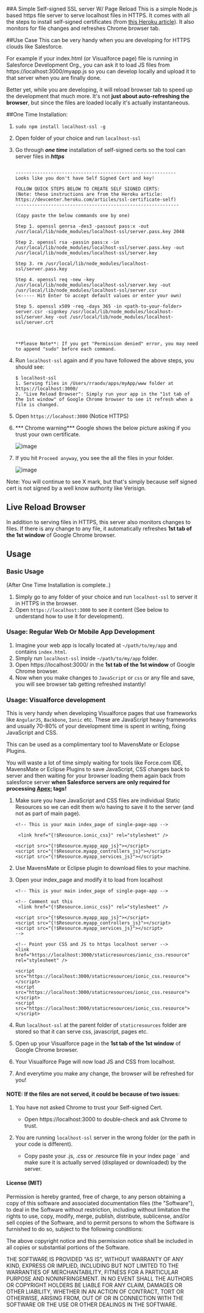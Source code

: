 ##A Simple Self-signed SSL server W/ Page Reload
This is a simple Node.js based https file server to serve localhost files in HTTPS. It comes with all the steps to install self-signed certificates (from [this Heroku article](https://devcenter.heroku.com/articles/ssl-certificate-self)). It also monitors for file changes and refreshes Chrome browser tab.

##Use Case
This can be very handy when you are developing for HTTPS clouds like Salesforce. 

For example if your index.html (or Visualforce page) file is running in Salesforce Development Org., you can ask it to load JS files from https://localhost:3000/myapp.js so you can develop locally and upload it to that server when you are finally done. 

Better yet, while you are developing, it will reload browser tab to speed up the development that much more. It's not **just about auto-refreshing the browser**, but since the files are loaded locally it's actually instantaneous. 

##One Time Installation: 

1. `sudo npm install localhost-ssl -g`
2. Open folder of your choice and run `localhost-ssl` 
3. Go through ***one time*** installation of self-signed certs so the tool can server files in ***https***


	```
		
	-----------------------------------------------------------
	Looks like you don't have Self Signed Cert and key!
	
	FOLLOW QUICK STEPS BELOW TO CREATE SELF SIGNED CERTS:
	(Note: these instructions are from the Heroku article: https://devcenter.heroku.com/articles/ssl-certificate-self)
	------------------------------------------------------------
	
	(Copy paste the below commands one by one)
	
	Step 1. openssl genrsa -des3 -passout pass:x -out /usr/local/lib/node_modules/localhost-ssl/server.pass.key 2048 
	
	Step 2. openssl rsa -passin pass:x -in /usr/local/lib/node_modules/localhost-ssl/server.pass.key -out /usr/local/lib/node_modules/localhost-ssl/server.key 
	
	Step 3. rm /usr/local/lib/node_modules/localhost-ssl/server.pass.key 
	
	Step 4. openssl req -new -key /usr/local/lib/node_modules/localhost-ssl/server.key -out /usr/local/lib/node_modules/localhost-ssl/server.csr                  (<----- Hit Enter to accept default values or enter your own) 
	
	Step 5. openssl x509 -req -days 365 -in <path-to-your-folder> server.csr -signkey /usr/local/lib/node_modules/localhost-ssl/server.key -out /usr/local/lib/node_modules/localhost-ssl/server.crt
	
	
	
	**Please Note**: If you get "Permission denied" error, you may need to append "sudo" before each command.

	```
	
4. Run `localhost-ssl` again and if you have followed the above steps, you should see:

	```
	$ localhost-ssl 
	1. Serving files in /Users/rraodv/apps/myApp/www folder at https://localhost:3000/
	2. "Live Reload Browser": Simply run your app in the "1st tab of the 1st window" of Google Chrome browser to see it refresh when a file is changed.
	
	```
5. Open `https://locahost:3000` (Notice HTTPS)
6. *** Chrome warning*** Google shows the below picture asking if you trust your own certificate.

	![image](https://raw.githubusercontent.com/rajaraodv/localhost-ssl/master/chrome-warning.png)

7. If you hit `Proceed anyway`, you see the all the files in your folder. 

	![image](https://raw.githubusercontent.com/rajaraodv/localhost-ssl/master/files-being-served.png)

Note: You will continue to see X mark, but that's simply because self signed cert is not signed by a well know authority like Verisign.



## Live Reload Browser
In addition to serving files in HTTPS, this server also monitors changes to files. If there is any change to any file, it automatically refreshes **1st tab of the 1st window** of Google Chrome browser. 

## Usage

### Basic Usage
(After One Time Installation is complete..)

1. Simply go to any folder of your choice and run `localhost-ssl` to server it in HTTPS in the browser.
2. Open `https://localhost:3000` to see it content (See below to understand how to use it for development).

### Usage: Regular Web Or Mobile App Development

1. Imagine your web app is locally located at `~/path/to/my/app` and contains `index.html`. 
2. Simply run `localhost-ssl` inside `~/path/to/my/app` folder. 
3. Open https://localhost:3000/ in the  **1st tab of the 1st window** of Google Chrome browser. 
4. Now when you make changes to `JavaScript` or `css` or any file and save, you will see browser tab getting refreshed instantly!


### Usage: Visualforce development
This is very handy when developing Visualforce pages that use frameworks like `AngularJS`, `Backbone`, `Ionic` etc. These are JavaScript heavy frameworks and usually 70-80% of your development time is spent in writing, fixing JavaScript and CSS. 



This can be used as a complimentary tool to MavensMate or Eclopse Plugins. 

You will waste a lot of time simply waiting for tools like Force.com IDE, MavensMate or Eclipse Plugins to save JavaScript, CSS changes back to server and then waiting for your browser loading them again back from salesforce server **when Salesforce servers are only required for processing <Apex:> tags!**

1. Make sure you have JavaScript and CSS files are individual Static Resources so we can edit them w/o having to save it to the server (and not as part of main page).
	
	```	
	<!-- This is your main index_page of single-page-app -->
	
	 <link href="{!$Resource.ionic_css}" rel="stylesheet" />
	  
	<script src="{!$Resource.myapp_app_js}"></script>
    <script src="{!$Resource.myapp_controllers_js}"></script>
    <script src="{!$Resource.myapp_services_js}"></script>
   ```


2. Use MavensMate or Eclipse plugin to download files to your machine.
3. Open your index_page and modify it to load from localhost
	
	```	
	<!-- This is your main index_page of single-page-app -->
	
	<!-- Comment out this
	 <link href="{!$Resource.ionic_css}" rel="stylesheet" />
	  
	<script src="{!$Resource.myapp_app_js}"></script>
    <script src="{!$Resource.myapp_controllers_js}"></script>
    <script src="{!$Resource.myapp_services_js}"></script>
    -->
    
    <!-- Point your CSS and JS to https localhost server -->
    <link href="https://localhost:3000/staticresources/ionic_css.resource" rel="stylesheet" />
	  
	<script src="https://localhost:3000/staticresources/ionic_css.resource"></script>
    <script src="https://localhost:3000/staticresources/ionic_css.resource"></script>
    <script src="https://localhost:3000/staticresources/ionic_css.resource"></script>
    
   ```

4. Run `localhost-ssl` at the parent folder of `staticresources` folder are stored so that it can serve css, javascript, pages etc.

5. Open up your Visualforce page  in the **1st tab of the 1st window** of Google Chrome browser. 
   
6. Your Visualforce Page will now load JS and CSS from localhost.
7. And everytime you make any change, the browser will be refreshed for you!


#### NOTE: If the files are not served, it could be because of two issues:
1. You have not asked Chrome to trust your Self-signed Cert.
   - Open https://localhost:3000 to double-check and ask Chrome to trust.
  
2. You are running `localhost-ssl` server in the wrong folder (or the path in your code is different).
   - Copy paste your .js, .css or .resource file in your index page ` and make sure it is actually served (displayed or downloaded) by the server.
 
 
  


#### License (MIT)
Permission is hereby granted, free of charge, to any person obtaining a copy
of this software and associated documentation files (the "Software"), to deal
in the Software without restriction, including without limitation the rights
to use, copy, modify, merge, publish, distribute, sublicense, and/or sell
copies of the Software, and to permit persons to whom the Software is
furnished to do so, subject to the following conditions:

The above copyright notice and this permission notice shall be included in
all copies or substantial portions of the Software.

THE SOFTWARE IS PROVIDED "AS IS", WITHOUT WARRANTY OF ANY KIND, EXPRESS OR
IMPLIED, INCLUDING BUT NOT LIMITED TO THE WARRANTIES OF MERCHANTABILITY,
FITNESS FOR A PARTICULAR PURPOSE AND NONINFRINGEMENT. IN NO EVENT SHALL THE
AUTHORS OR COPYRIGHT HOLDERS BE LIABLE FOR ANY CLAIM, DAMAGES OR OTHER
LIABILITY, WHETHER IN AN ACTION OF CONTRACT, TORT OR OTHERWISE, ARISING FROM,
OUT OF OR IN CONNECTION WITH THE SOFTWARE OR THE USE OR OTHER DEALINGS IN
THE SOFTWARE.







